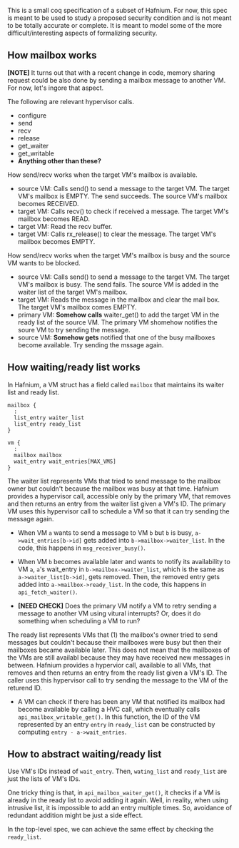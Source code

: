 This is a small coq specification of a subset of Hafnium. For now, this spec is 
meant to be used to study a proposed security condition and is not meant to be 
totally accurate or complete. It is meant to model some of the more 
difficult/interesting aspects of formalizing security.

## How mailbox works 

**[NOTE]** It turns out that with a recent change in code, memory sharing request could be also done by sending a mailbox message to another VM. For now, let's ingore that aspect.

The following are relevant hypervisor calls.

* configure
* send
* recv
* release
* get_waiter
* get_writable
* **Anything other than these?**

How send/recv works when the target VM's mailbox is available.

* source VM: Calls send() to send a message to the target VM. The target VM's mailbox is EMPTY.
  The send succeeds. The source VM's mailbox becomes RECEIVED.
* target VM: Calls recv() to check if received a message. The target VM's mailbox becomes READ.
* target VM: Read the recv buffer.
* target VM: Calls rx_release() to clear the message. The target VM's mailbox becomes EMPTY.

How send/recv works when the target VM's mailbox is busy and the source VM wants to be blocked.

* source VM: Calls send() to send a message to the target VM. The target VM's mailbox is busy.
  The send fails. The source VM is added in the waiter list of the target VM's mailbox.
* target VM: Reads the message in the mailbox and clear the mail box. The target VM's mailbox comes EMPTY.
* primary VM: **Somehow calls** waiter_get() to add the target VM in the ready list of the source VM.
  The primary VM shomehow notifies the soure VM to try sending the message.
* source VM: **Somehow gets** notified that one of the busy mailboxes become available. Try sending the mssage again.

## How waiting/ready list works

In Hafnium, a VM struct has a field called `mailbox` that maintains its waiter list and ready list. 

~~~
mailbox {
  :
  list_entry waiter_list
  list_entry ready_list
}

vm {
  :
  mailbox mailbox
  wait_entry wait_entries[MAX_VMS]
}
~~~

The waiter list represents VMs that tried to send message to the mailbox owner but couldn't because the mailbox was busy at that time. Hafnium provides a hypervisor call, accessible only by the primary VM, that removes and then returns an entry from the waiter list given a VM's ID. The primary VM uses this hypervisor call to schedule a VM so that it can try sending the message again. 

* When VM `a` wants to send a message to VM `b` but `b` is busy, `a->wait_entries[b->id]` gets added into `b->mailbox->waiter_list`. In the code, this happens in `msg_receiver_busy()`.
  
* When VM `b` becomes available later and wants to notify its availability to VM `a`, `a`'s wait_entry in `b->mailbox->waiter_list`, which is the same as `a->waiter_list[b->id]`, gets removed. Then, the removed entry gets added into `a->mailbox->ready_list`. In the code, this happens in `api_fetch_waiter()`.

* **[NEED CHECK]** Does the primary VM notify a VM to retry sending a message to another VM using vitural interrupts? Or, does it do something when scheduling a VM to run?
 
The ready list represents VMs that (1) the mailbox's owner tried to send messages but couldn't because their mailboxes were busy but then their mailboxes became available later. This does not mean that the mailboxes of the VMs are still availabl because they may have received new messages in between. Hafnium provides a hypervior call, available to all VMs, that removes and then returns an entry from the ready list given a VM's ID. The caller uses this hypervisor call to try sending the message to the VM of the returend ID.

* A VM can check if there has been any VM that notified its mailbox had become available by calling a HVC call, which eventually calls `api_mailbox_writable_get()`. In this function, the ID of the VM represented by an entry `entry` in `ready_list` can be constructed by computing `entry - a->wait_entries`.

## How to abstract waiting/ready list

Use VM's IDs instead of `wait_entry`. Then, `wating_list` and `ready_list` are just the lists of VM's IDs. 

One tricky thing is that, in `api_mailbox_waiter_get()`, it checks if a VM is already in the ready list to avoid adding it again. Well, in reality, when using intrusive list, it is impossible to add an entry multiple times. So, avoidance of redundant addition might be just a side effect.

In the top-level spec, we can achieve the same effect by checking the `ready_list`.
